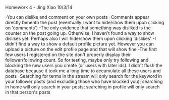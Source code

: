 Homework 4 - Jing Xiao
10/3/14

-You can dislike and comment on your own posts
-Comments appear directly beneath the post (eventually I want to hide/show them upon clicking on 'comments')
-The only evidence that something was disliked is the counter on the post going up. Otherwise, I haven't found a way to show dislikes yet. Perhaps also I will hide/show them upon clicking 'dislikes'
-I didn't find a way to show a default profile picture yet. However you can upload a picture on the edit profile page and that will show fine
-The first few users I registered on the site don't properly display their follower/following count. So for testing, maybe only try following and blocking the new users you create (or users with later ids). I didn't flush the database because it took me a long time to accumulate all these users and posts
-Searching for terms in the stream will only search for the keyword in your follower posts (and excluding those who have blocked you); searching in home will only search in your posts; searching in profile will only search in that person's posts